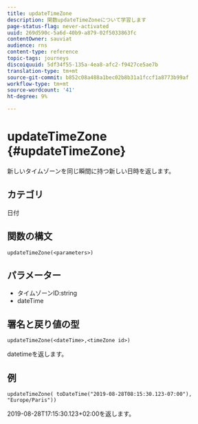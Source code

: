 ```yaml
---
title: updateTimeZone
description: 関数updateTimeZoneについて学習します
page-status-flag: never-activated
uuid: 269d590c-5a6d-40b9-a879-02f5033863fc
contentOwner: sauviat
audience: rns
content-type: reference
topic-tags: journeys
discoiquuid: 5df34f55-135a-4ea8-afc2-f9427ce5ae7b
translation-type: tm+mt
source-git-commit: b852c08a488a1bec02b8b31a1fccf1a8773b99af
workflow-type: tm+mt
source-wordcount: '41'
ht-degree: 9%

---
```



# updateTimeZone {#updateTimeZone}

新しいタイムゾーンを同じ瞬間に持つ新しい日時を返します。

## カテゴリ

日付

## 関数の構文

`updateTimeZone(<parameters>)`

## パラメーター

* タイムゾーンID:string
* dateTime

## 署名と戻り値の型

`updateTimeZone(<dateTime>,<timeZone id>)`

datetimeを返します。

## 例

`updateTimeZone( toDateTime("2019-08-28T08:15:30.123-07:00"), "Europe/Paris"))`

2019-08-28T17:15:30.123+02:00を返します。

<!--`updateTimeZone( toDateTime("2019-08-28T08:15:30.123-07:00"), toTimeZone("Europe/Paris")))`

Returns "2019-08-28T17:15:30.123+02:00".-->
